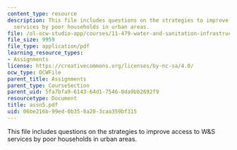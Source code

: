 ```yaml
---
content_type: resource
description: This file includes questions on the strategies to improve access to W&S
  services by poor households in urban areas.
file: /ol-ocw-studio-app/courses/11-479-water-and-sanitation-infrastructure-planning-in-developing-countries-spring-2005/06be216b99ed0b358a203caa359bf315_assn5.pdf
file_size: 9959
file_type: application/pdf
learning_resource_types:
- Assignments
license: https://creativecommons.org/licenses/by-nc-sa/4.0/
ocw_type: OCWFile
parent_title: Assignments
parent_type: CourseSection
parent_uid: 5fa7bfa9-6143-64d1-7546-0da9bb2692f9
resourcetype: Document
title: assn5.pdf
uid: 06be216b-99ed-0b35-8a20-3caa359bf315
---
```

This file includes questions on the strategies to improve access to W&S services by poor households in urban areas.